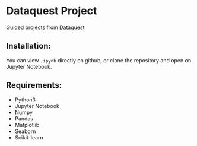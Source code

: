 # Dataquest Project
Guided projects from Dataquest

## Installation:
You can view `.ipynb` directly on github, or clone the repository and open on Jupyter Notebook.

## Requirements:
- Python3
- Jupyter Notebook
- Numpy
- Pandas
- Matplotlib
- Seaborn
- Scikit-learn
